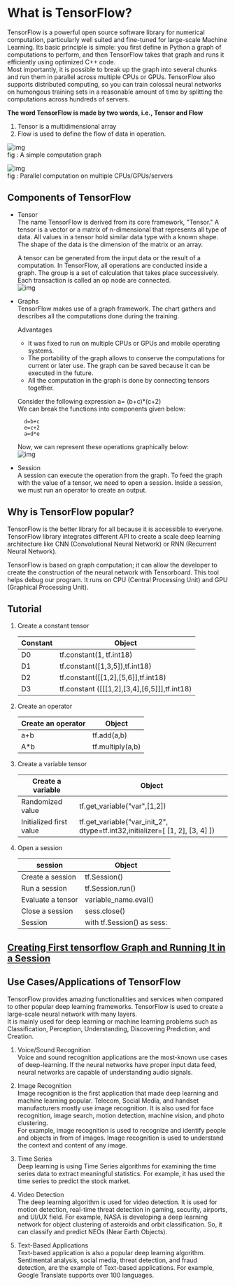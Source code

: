 # What is TensorFlow?
   TensorFlow is a powerful open source software library for numerical computation, particularly well suited and fine-tuned for large-scale Machine Learning. Its basic principle is simple: you first define in Python a graph of computations to perform, and then TensorFlow takes that graph and runs it efficiently using optimized C++ code. \
Most importantly, it is possible to break up the graph into several chunks and run them in parallel across multiple CPUs or GPUs. TensorFlow also supports distributed computing, so you can train colossal neural networks on humongous training sets in a reasonable amount of time by splitting the computations across hundreds of servers.

**The word TensorFlow is made by two words, i.e., Tensor and Flow**
1. Tensor is a multidimensional array
2. Flow is used to define the flow of data in operation.

![img](https://github.com/rjnp2/Data-Science/blob/main/tutorial/7.%20Deep%20Learning/images/tfp1.png) \
fig : A simple computation graph

![img](https://github.com/rjnp2/Data-Science/blob/main/tutorial/7.%20Deep%20Learning/images/tfp2.png) \
fig : Parallel computation on multiple CPUs/GPUs/servers


## Components of TensorFlow
- Tensor \
  The name TensorFlow is derived from its core framework, "Tensor." A tensor is a vector or a matrix of n-dimensional that represents all type of data. All values in a tensor hold similar data type with a known shape. The shape of the data is the dimension of the matrix or an array.

  A tensor can be generated from the input data or the result of a computation. In TensorFlow, all operations are conducted inside a graph. The group is a set of calculation that takes place successively. Each transaction is called an op node are connected. \
  ![img](https://github.com/rjnp2/Data-Science/blob/main/tutorial/7.%20Deep%20Learning/images/tf2.png)

- Graphs \
  TensorFlow makes use of a graph framework. The chart gathers and describes all the computations done during the training.

  Advantages
    - It was fixed to run on multiple CPUs or GPUs and mobile operating systems.
    - The portability of the graph allows to conserve the computations for current or later use. The graph can be saved because it can be executed in the future.
    - All the computation in the graph is done by connecting tensors together.
    
  Consider the following expression a= (b+c)*(c+2) \
  We can break the functions into components given below: 
  
        d=b+c 
        e=c+2 
        a=d*e

  Now, we can represent these operations graphically below: \
  ![img](https://github.com/rjnp2/Data-Science/blob/main/tutorial/7.%20Deep%20Learning/images/tf3.png)

- Session \
  A session can execute the operation from the graph. To feed the graph with the value of a tensor, we need to open a session. Inside a session, we must run an operator to create an output.

## Why is TensorFlow popular?
  TensorFlow is the better library for all because it is accessible to everyone. TensorFlow library integrates different API to create a scale deep learning architecture like CNN (Convolutional Neural Network) or RNN (Recurrent Neural Network).

  TensorFlow is based on graph computation; it can allow the developer to create the construction of the neural network with Tensorboard. This tool helps debug our program. It runs on CPU (Central Processing Unit) and GPU (Graphical Processing Unit).

## Tutorial

1. Create a constant tensor

   Constant|Object
   |--|--|
   D0	|tf.constant(1, tf.int18)
   D1	|tf.constant([1,3,5]),tf.int18)
   D2	|tf.constant([[1,2],[5,6]],tf.int18)
   D3	|tf.constant ([[[1,2],[3,4],[6,5]]],tf.int18)

2. Create an operator

   Create an operator|Object
   |--|--|
   a+b|tf.add(a,b)
   A*b|tf.multiply(a,b)

3. Create a variable tensor

   Create a variable	|Object
   |--|--|
   Randomized value	|tf.get_variable("var",[1,2])
   Initialized first value|	tf.get_variable("var_init_2", dtype=tf.int32,initializer=[ [1, 2], [3, 4] ])

4. Open a session

   session|	Object
   |--|--|
   Create a session	|tf.Session()
   Run a session|	tf.Session.run()
   Evaluate a tensor	|variable_name.eval()
   Close a session	|sess.close()
   Session	| with tf.Session() as sess:

## [Creating First tensorflow Graph and Running It in a Session]()

## Use Cases/Applications of TensorFlow
  TensorFlow provides amazing functionalities and services when compared to other popular deep learning frameworks. TensorFlow is used to create a large-scale neural network with many layers. \
  It is mainly used for deep learning or machine learning problems such as Classification, Perception, Understanding, Discovering Prediction, and Creation.

1. Voice/Sound Recognition \
    Voice and sound recognition applications are the most-known use cases of deep-learning. If the neural networks have proper input data feed, neural networks are capable of understanding audio signals.

2. Image Recognition \
    Image recognition is the first application that made deep learning and machine learning popular. Telecom, Social Media, and handset manufacturers mostly use image recognition. It is also used for face recognition, image search, motion detection, machine vision, and photo clustering. \
    For example, image recognition is used to recognize and identify people and objects in from of images. Image recognition is used to understand the context and content of any image. 
    
3. Time Series \
    Deep learning is using Time Series algorithms for examining the time series data to extract meaningful statistics. For example, it has used the time series to predict the stock market.

4. Video Detection \
    The deep learning algorithm is used for video detection. It is used for motion detection, real-time threat detection in gaming, security, airports, and UI/UX field. For example, NASA is developing a deep learning network for object clustering of asteroids and orbit classification. So, it can classify and predict NEOs (Near Earth Objects).

5. Text-Based Applications \
    Text-based application is also a popular deep learning algorithm. Sentimental analysis, social media, threat detection, and fraud detection, are the example of Text-based applications. For example, Google Translate supports over 100 languages.


